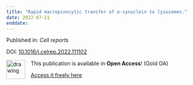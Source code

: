 ```yaml
---
title: "Rapid macropinocytic transfer of α-synuclein to lysosomes."
date: 2022-07-21
enddate:
---
```


Published in: *Cell reports*

DOI: [10.1016/j.celrep.2022.111102](https://doi.org/10.1016/j.celrep.2022.111102)

<img src="https://upload.wikimedia.org/wikipedia/commons/thumb/7/77/Open_Access_logo_PLoS_transparent.svg/800px-Open_Access_logo_PLoS_transparent.svg.png" alt="drawing" width="50" align="left"/> &nbsp;&nbsp;&nbsp;This publication is available in **Open Access**! (Gold OA)

&nbsp;&nbsp;&nbsp;<a href="http://www.cell.com/article/S2211124722009044/pdf">Access it freely here</a>

